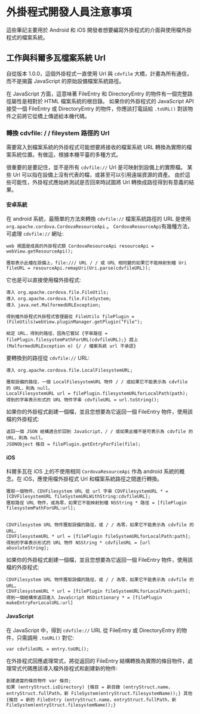 <!---
    Licensed to the Apache Software Foundation (ASF) under one
    or more contributor license agreements.  See the NOTICE file
    distributed with this work for additional information
    regarding copyright ownership.  The ASF licenses this file
    to you under the Apache License, Version 2.0 (the
    "License"); you may not use this file except in compliance
    with the License.  You may obtain a copy of the License at

      http://www.apache.org/licenses/LICENSE-2.0

    Unless required by applicable law or agreed to in writing,
    software distributed under the License is distributed on an
    "AS IS" BASIS, WITHOUT WARRANTIES OR CONDITIONS OF ANY
    KIND, either express or implied.  See the License for the
    specific language governing permissions and limitations
    under the License.
-->

# 外掛程式開發人員注意事項

這些筆記主要用於 Android 和 iOS 開發者想要編寫外掛程式的介面與使用檔外掛程式的檔案系統。

## 工作與科爾多瓦檔案系統 Url

自從版本 1.0.0，這個外掛程式一直使用 Url 與 `cdvfile` 大橋，計畫為所有通信，而不是揭露 JavaScript 的原始設備檔案系統路徑。

在 JavaScript 方面，這意味著 FileEntry 和 DirectoryEntry 的物件有一個完整路徑屬性是相對於 HTML 檔案系統的根目錄。 如果你的外掛程式的 JavaScript API 接受一個 FileEntry 或 DirectoryEntry 的物件，你應該打電話給 `.toURL()` 對該物件之前將它從橋上傳遞給本機代碼。

### 轉換 cdvfile: / / fileystem 路徑的 Url

需要寫入到檔案系統的外掛程式可能想要將接收的檔案系統 URL 轉換為實際的檔案系統位置。有做這，根據本機平臺的多種方式。

很重要的是要記住，並不是所有 `cdvfile://` Url 是可映射到設備上的實際檔。 某些 Url 可以指在設備上沒有代表的檔，或甚至可以引用遠端資源的資產。 由於這些可能性，外掛程式應始終測試是否回來時試圖將 Url 轉換成路徑得到有意義的結果。

#### 安卓系統

在 android 系統，最簡單的方法來轉換 `cdvfile://` 檔案系統路徑的 URL 是使用 `org.apache.cordova.CordovaResourceApi` 。 `CordovaResourceApi`有幾種方法，可處理 `cdvfile://` 網址:

    web 視圖是成員的外掛程式類 CordovaResourceApi resourceApi = webView.getResourceApi();
    
    獲取表示此檔在設備上，file:/// URL / / 或 URL 相同變的如果它不能映射到檔 Uri fileURL = resourceApi.remapUri(Uri.parse(cdvfileURL));
    

它也是可以直接使用檔外掛程式:

    導入 org.apache.cordova.file.FileUtils;
    導入 org.apache.cordova.file.FileSystem;
    導入 java.net.MalformedURLException;
    
    得到檔外掛程式外掛程式管理器從 FileUtils filePlugin = (FileUtils)webView.pluginManager.getPlugin("File");
    
    給定 URL，得到的路徑，因為它嘗試 {字串路徑 = filePlugin.filesystemPathForURL(cdvfileURL);} 趕上 (MalformedURLException e) {/ / 檔案系統 url 不承認}
    

要轉換到的路徑從 `cdvfile://` URL:

    導入 org.apache.cordova.file.LocalFilesystemURL;
    
    獲取設備的路徑，一個 LocalFilesystemURL 物件 / / 或如果它不能表示為 cdvfile 的 URL，則為 null。
    LocalFilesystemURL url = filePlugin.filesystemURLforLocalPath(path);
    得到的字串表示形式的 URL 物件字串 cdvfileURL = url.toString();
    

如果你的外掛程式創建一個檔，並且您想要為它返回一個 FileEntry 物件，使用該檔的外掛程式:

    返回一個 JSON 結構適合於回到 JavaScript，/ / 或如果此檔不是可表示為 cdvfile 的 URL，則為 null。
    JSONObject 條目 = filePlugin.getEntryForFile(file);
    

#### iOS

科爾多瓦在 iOS 上的不使用相同 `CordovaResourceApi` 作為 android 系統的概念。在 iOS，應使用檔外掛程式 Url 和檔案系統路徑之間進行轉換。

    獲取一個物件，CDVFilesystem URL 從 url 字串 CDVFilesystemURL * = [CDVFilesystemURL fileSystemURLWithString:cdvfileURL];
    獲取路徑 URL 物件，或為零，如果它不能映射到檔 NSString * 路徑 = [filePlugin filesystemPathForURL:url];
    
    
    CDVFilesystem URL 物件獲取設備的路徑，或 / / 為零，如果它不能表示為 cdvfile 的 URL。
    CDVFilesystemURL * url = [filePlugin fileSystemURLforLocalPath:path];
    得到的字串表示形式的 URL 物件 NSString * cdvfileURL = [url absoluteString];
    

如果你的外掛程式創建一個檔，並且您想要為它返回一個 FileEntry 物件，使用該檔的外掛程式:

    CDVFilesystem URL 物件獲取設備的路徑，或 / / 為零，如果它不能表示為 cdvfile 的 URL。
    CDVFilesystemURL * url = [filePlugin fileSystemURLforLocalPath:path];
    得到一個結構來返回進入 JavaScript NSDictionary * = [filePlugin makeEntryForLocalURL:url]
    

#### JavaScript

在 JavaScript 中，得到 `cdvfile://` URL 從 FileEntry 或 DirectoryEntry 的物件，只需調用 `.toURL()` 對它:

    var cdvfileURL = entry.toURL();
    

在外掛程式回應處理常式，將從返回的 FileEntry 結構轉換為實際的條目物件，處理常式代碼應該導入檔外掛程式和創建新的物件:

    創建適當的條目物件 var 條目;
    如果 (entryStruct.isDirectory) {條目 = 新目錄 (entryStruct.name，entryStruct.fullPath，新 FileSystem(entryStruct.filesystemName));} 其他 {條目 = 新的 FileEntry (entryStruct.name，entryStruct.fullPath，新 FileSystem(entryStruct.filesystemName));}